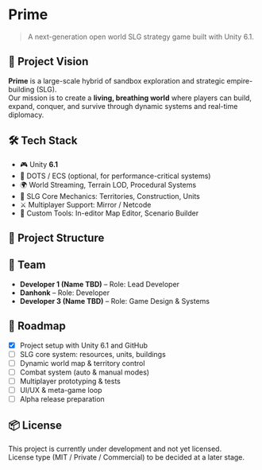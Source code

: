 # Prime

> A next-generation open world SLG strategy game built with Unity 6.1.

## 🚀 Project Vision

**Prime** is a large-scale hybrid of sandbox exploration and strategic empire-building (SLG).  
Our mission is to create a **living, breathing world** where players can build, expand, conquer, and survive through dynamic systems and real-time diplomacy.

## 🛠 Tech Stack

- 🎮 Unity **6.1**
- 🧠 DOTS / ECS (optional, for performance-critical systems)
- 🌍 World Streaming, Terrain LOD, Procedural Systems
- 🏰 SLG Core Mechanics: Territories, Construction, Units
- ⚔️ Multiplayer Support: Mirror / Netcode
- 🧰 Custom Tools: In-editor Map Editor, Scenario Builder

## 📁 Project Structure


## 👥 Team

- **Developer 1 (Name TBD)** – Role: Lead Developer
- **Danhonk** – Role: Developer
- **Developer 3 (Name TBD)** – Role: Game Design & Systems

## 📅 Roadmap

- [x] Project setup with Unity 6.1 and GitHub
- [ ] SLG core system: resources, units, buildings
- [ ] Dynamic world map & territory control
- [ ] Combat system (auto & manual modes)
- [ ] Multiplayer prototyping & tests
- [ ] UI/UX & meta-game loop
- [ ] Alpha release preparation

## 📦 License

This project is currently under development and not yet licensed.  
License type (MIT / Private / Commercial) to be decided at a later stage.


